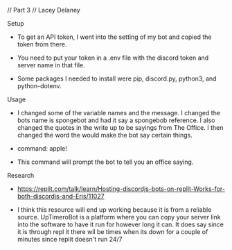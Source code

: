 // Part 3 
// Lacey Delaney 


Setup 

- To get an API token, I went into the setting of my bot and copied the token from there. 

- You need to put your token in a .env file with the discord token and server name in that file. 

- Some packages I needed to install were pip, discord.py, python3, and python-dotenv. 


Usage

- I changed some of the variable names and the message. I changed the bots name is spongebot and had it say a spongebob reference. I also changed the quotes in the write up to be sayings from The Office. I then changed the word the would make the bot say certain things.  

- command: apple! 

- This command will prompt the bot to tell you an office saying. 


Research

- https://replit.com/talk/learn/Hosting-discordjs-bots-on-replit-Works-for-both-discordjs-and-Eris/11027

- I think this resource will end up working because it is from a reliable source. UpTimeroBot is a platform where you can copy your server link into the software to have it run for however long it can. It does say since it is through repl it there wil be times when its down for a couple of minutes since replit doesn't run 24/7 
